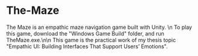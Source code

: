 # The-Maze
The Maze is an empathic maze navigation game built with Unity. \n
To play this game, download the "Windows Game Build" folder, and run TheMaze.exe.\n\n
This game is the practical work of my thesis topic "Empathic UI: Building Interfaces That Support Users’ Emotions".
